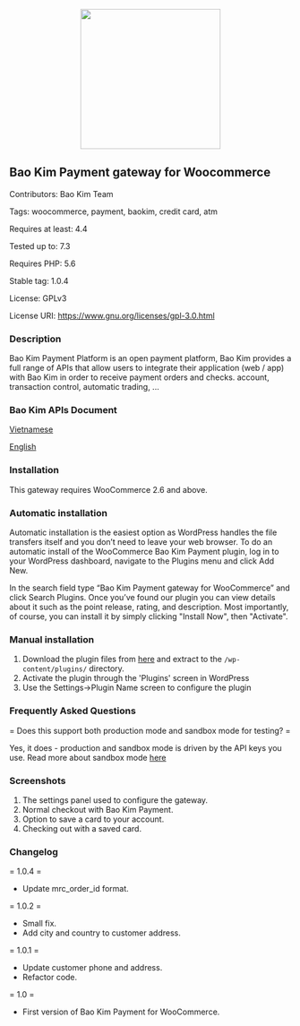 <p align="center"><img src="https://user-images.githubusercontent.com/56957895/69772424-7dcaed00-11c2-11ea-832a-b89627c2fb2c.png" width="250"></p>

## Bao Kim Payment gateway for Woocommerce
Contributors: Bao Kim Team

Tags: woocommerce, payment, baokim, credit card, atm

Requires at least: 4.4

Tested up to: 7.3

Requires PHP: 5.6

Stable tag: 1.0.4

License: GPLv3

License URI: https://www.gnu.org/licenses/gpl-3.0.html

### Description
Bao Kim Payment Platform is an open payment platform, Bao Kim provides a full range of APIs that allow users to integrate their application (web / app) with Bao Kim in order to receive payment orders and checks. account, transaction control, automatic trading, ...

### Bao Kim APIs Document
[Vietnamese](https://developer.baokim.vn/payment/)

[English](https://developer.baokim.vn/payment/english.html)

### Installation

This gateway requires WooCommerce 2.6 and above.

### Automatic installation

Automatic installation is the easiest option as WordPress handles the file transfers itself and you don’t need to leave your web browser. To do an automatic install of the WooCommerce Bao Kim Payment plugin, log in to your WordPress dashboard, navigate to the Plugins menu and click Add New.

In the search field type “Bao Kim Payment gateway for WooCommerce” and click Search Plugins. Once you’ve found our plugin you can view details about it such as the point release, rating, and description. Most importantly, of course, you can install it by simply clicking "Install Now", then "Activate".

### Manual installation

1. Download the plugin files from [here](https://github.com/baokimteam/baokim-payment-gateway-for-woocommerce/releases/download/1.0.4/baokim-payment-gateway-for-woocommerce.zip) and extract to the `/wp-content/plugins/` directory.
2. Activate the plugin through the 'Plugins' screen in WordPress
3. Use the Settings->Plugin Name screen to configure the plugin


### Frequently Asked Questions

= Does this support both production mode and sandbox mode for testing? =

Yes, it does - production and sandbox mode is driven by the API keys you use. Read more about sandbox mode [here](https://developer.baokim.vn/payment/#mi-trng-sandboxtest)

### Screenshots

1. The settings panel used to configure the gateway.
2. Normal checkout with Bao Kim Payment.
3. Option to save a card to your account.
4. Checking out with a saved card.

### Changelog
= 1.0.4 =
* Update mrc_order_id format.

= 1.0.2 =
* Small fix.
* Add city and country to customer address.

= 1.0.1 =
* Update customer phone and address.
* Refactor code.

= 1.0 =
* First version of Bao Kim Payment for WooCommerce.

